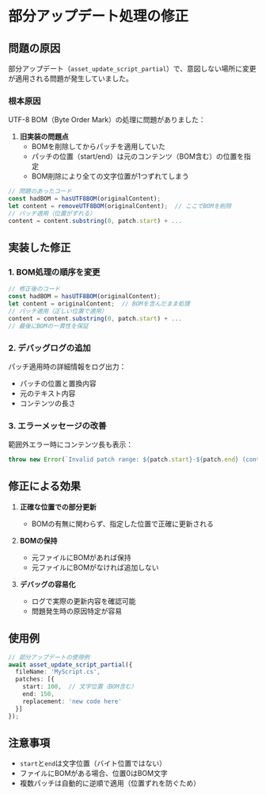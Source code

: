 # 部分アップデート処理の修正

## 問題の原因

部分アップデート（`asset_update_script_partial`）で、意図しない場所に変更が適用される問題が発生していました。

### 根本原因
UTF-8 BOM（Byte Order Mark）の処理に問題がありました：

1. **旧実装の問題点**
   - BOMを削除してからパッチを適用していた
   - パッチの位置（start/end）は元のコンテンツ（BOM含む）の位置を指定
   - BOM削除により全ての文字位置が1つずれてしまう

```typescript
// 問題のあったコード
const hadBOM = hasUTF8BOM(originalContent);
let content = removeUTF8BOM(originalContent);  // ここでBOMを削除
// パッチ適用（位置がずれる）
content = content.substring(0, patch.start) + ...
```

## 実装した修正

### 1. BOM処理の順序を変更
```typescript
// 修正後のコード
const hadBOM = hasUTF8BOM(originalContent);
let content = originalContent;  // BOMを含んだまま処理
// パッチ適用（正しい位置で適用）
content = content.substring(0, patch.start) + ...
// 最後にBOMの一貫性を保証
```

### 2. デバッグログの追加
パッチ適用時の詳細情報をログ出力：
- パッチの位置と置換内容
- 元のテキスト内容
- コンテンツの長さ

### 3. エラーメッセージの改善
範囲外エラー時にコンテンツ長も表示：
```typescript
throw new Error(`Invalid patch range: ${patch.start}-${patch.end} (content length: ${content.length})`);
```

## 修正による効果

1. **正確な位置での部分更新**
   - BOMの有無に関わらず、指定した位置で正確に更新される
   
2. **BOMの保持**
   - 元ファイルにBOMがあれば保持
   - 元ファイルにBOMがなければ追加しない

3. **デバッグの容易化**
   - ログで実際の更新内容を確認可能
   - 問題発生時の原因特定が容易

## 使用例

```typescript
// 部分アップデートの使用例
await asset_update_script_partial({
  fileName: 'MyScript.cs',
  patches: [{
    start: 100,  // 文字位置（BOM含む）
    end: 150,
    replacement: 'new code here'
  }]
});
```

## 注意事項

- `start`と`end`は文字位置（バイト位置ではない）
- ファイルにBOMがある場合、位置0はBOM文字
- 複数パッチは自動的に逆順で適用（位置ずれを防ぐため）